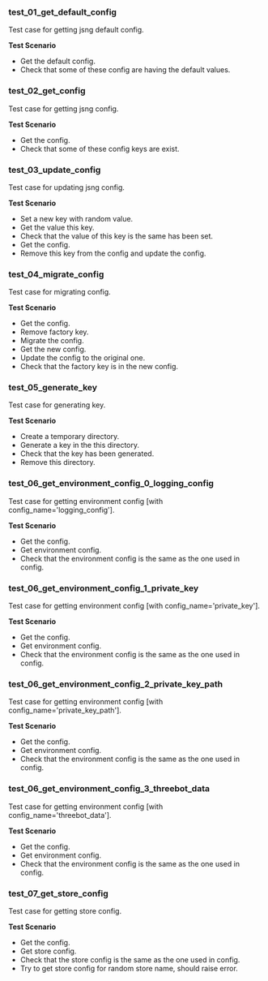 ### test_01_get_default_config

Test case for getting jsng default config.

**Test Scenario**

- Get the default config.
- Check that some of these config are having the default values.

### test_02_get_config

Test case for getting jsng config.

**Test Scenario**

- Get the config.
- Check that some of these config keys are exist.

### test_03_update_config

Test case for updating jsng config.

**Test Scenario**

- Set a new key with random value.
- Get the value this key.
- Check that the value of this key is the same has been set.
- Get the config.
- Remove this key from the config and update the config.

### test_04_migrate_config

Test case for migrating config.

**Test Scenario**

- Get the config.
- Remove factory key.
- Migrate the config.
- Get the new config.
- Update the config to the original one.
- Check that the factory key is in the new config.

### test_05_generate_key

Test case for generating key.

**Test Scenario**

- Create a temporary directory.
- Generate a key in the this directory.
- Check that the key has been generated.
- Remove this directory.

### test_06_get_environment_config_0_logging_config

Test case for getting environment config [with config_name='logging_config'].

**Test Scenario**

- Get the config.
- Get environment config.
- Check that the environment config is the same as the one used in config.

### test_06_get_environment_config_1_private_key

Test case for getting environment config [with config_name='private_key'].

**Test Scenario**

- Get the config.
- Get environment config.
- Check that the environment config is the same as the one used in config.

### test_06_get_environment_config_2_private_key_path

Test case for getting environment config [with config_name='private_key_path'].

**Test Scenario**

- Get the config.
- Get environment config.
- Check that the environment config is the same as the one used in config.

### test_06_get_environment_config_3_threebot_data

Test case for getting environment config [with config_name='threebot_data'].

**Test Scenario**

- Get the config.
- Get environment config.
- Check that the environment config is the same as the one used in config.

### test_07_get_store_config

Test case for getting store config.

**Test Scenario**

- Get the config.
- Get store config.
- Check that the store config is the same as the one used in config.
- Try to get store config for random store name, should raise error.
